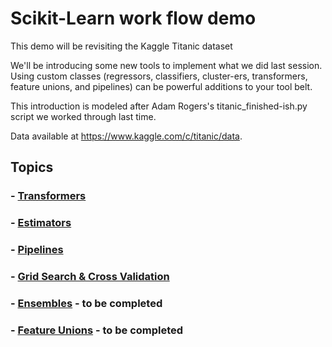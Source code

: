 # Scikit-Learn work flow demo
This demo will be revisiting the Kaggle Titanic dataset

We'll be introducing some new tools to implement what we did last session. Using custom classes (regressors, classifiers, cluster-ers, transformers, feature unions, and pipelines) can be powerful additions to your tool belt.

This introduction is modeled after Adam Rogers's titanic_finished-ish.py script we worked through last time.

Data available at https://www.kaggle.com/c/titanic/data.

## Topics
### - [Transformers](./transformers.ipynb)
### - [Estimators](./estimators.ipynb#estBegin)
### - [Pipelines](./pipelines.ipynb#pipeBegin)
### - [Grid Search & Cross Validation](./gridSearch.ipynb#gridBegin)
### - [Ensembles](./ensembles.ipynb#ensembleBegin) - to be completed
### - [Feature Unions](./featureUnions.ipynb) - to be completed
